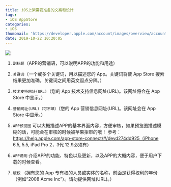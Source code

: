 ```yaml
---
title: iOS上架需要准备的文案和设计
tags:
- iOS AppStore
categories:
- iOS
thumbnail: 'https://developer.apple.com/account/images/overview/account-illustration-asc.svg'
date: 2019-10-22 10:20:05
---
```


![](https://timgsa.baidu.com/timg?image&quality=80&size=b9999_10000&sec=1571721335590&di=409aa696af53e577c7861359bcb85fc3&imgtype=0&src=http%3A%2F%2Fi0.ask.fd.zol-img.com.cn%2Ft_s800x800%2Fg5%2FM00%2F0F%2F09%2FChMkJ1aKFfuILywyAACYpGRgzRoAAG9jAD_GKwAAJi8776.jpg)

<!-- more -->

1. `副标题`（APP的营销语，可以说明APP的功能和用途）

2. `关键词`（一个或多个关键词，用以描述您的 App。关键词将使 App Store 搜索结果更加准确。关键词之间用英文逗点分隔。）

3. `技术支持网址(URL)`（您的 App 技术支持信息网址(URL)。该网址将会在 App Store 中显示。）

4. `营销网址(URL)（可不填）`（您的 App 营销信息网址(URL)。该网址会在 App Store 中显示。）

5. `APP预览图` 可以大概描述APP的基本界面内容，方便审核，如果预览图描述模糊的话，可能会在审核的时候被苹果拒审的哦！
  参考：https://help.apple.com/app-store-connect/#/devd274dd925（iPhone 6.5, 5.5, iPad Pro 2，3代 12.9必须有）

6. `APP说明` 介绍APP的功能、特色以及更新，以及APP的大概内容，便于用户下载的时候查看。

7. `版权` （拥有您的 App 专有权的人员或实体的名称，前面是获得权利的年份（例如“2008 Acme Inc”）。请勿提供网址(URL)。）
